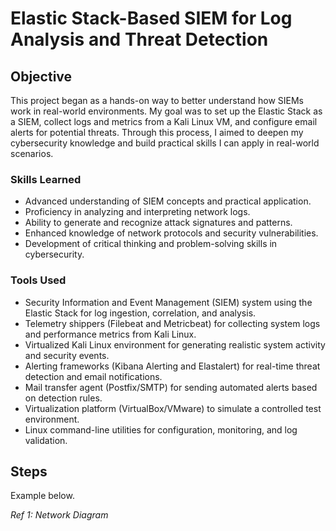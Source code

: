 # Elastic Stack-Based SIEM for Log Analysis and Threat Detection

## Objective

This project began as a hands-on way to better understand how SIEMs work in real-world environments. My goal was to set up the Elastic Stack as a SIEM, collect logs and metrics from a Kali Linux VM, and configure email alerts for potential threats. Through this process, I aimed to deepen my cybersecurity knowledge and build practical skills I can apply in real-world scenarios.

### Skills Learned

- Advanced understanding of SIEM concepts and practical application.
- Proficiency in analyzing and interpreting network logs.
- Ability to generate and recognize attack signatures and patterns.
- Enhanced knowledge of network protocols and security vulnerabilities.
- Development of critical thinking and problem-solving skills in cybersecurity.

### Tools Used

- Security Information and Event Management (SIEM) system using the Elastic Stack for log ingestion, correlation, and analysis.
- Telemetry shippers (Filebeat and Metricbeat) for collecting system logs and performance metrics from Kali Linux.
- Virtualized Kali Linux environment for generating realistic system activity and security events.
- Alerting frameworks (Kibana Alerting and Elastalert) for real-time threat detection and email notifications.
- Mail transfer agent (Postfix/SMTP) for sending automated alerts based on detection rules.
- Virtualization platform (VirtualBox/VMware) to simulate a controlled test environment.
- Linux command-line utilities for configuration, monitoring, and log validation.

## Steps
Example below.

*Ref 1: Network Diagram*

